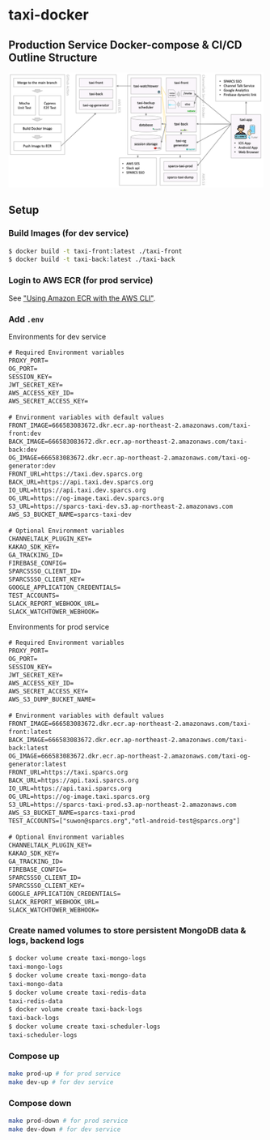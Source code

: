 # taxi-docker

## Production Service Docker-compose & CI/CD Outline Structure

![service-structure](/images/service-structure.png)

## Setup

### Build Images (for dev service)

```bash
$ docker build -t taxi-front:latest ./taxi-front
$ docker build -t taxi-back:latest ./taxi-back
```

### Login to AWS ECR (for prod service)

See ["Using Amazon ECR with the AWS CLI"](https://docs.aws.amazon.com/AmazonECR/latest/userguide/getting-started-cli.html).

### Add `.env`

Environments for dev service

```
# Required Environment variables
PROXY_PORT=
OG_PORT=
SESSION_KEY=
JWT_SECRET_KEY=
AWS_ACCESS_KEY_ID=
AWS_SECRET_ACCESS_KEY=

# Environment variables with default values
FRONT_IMAGE=666583083672.dkr.ecr.ap-northeast-2.amazonaws.com/taxi-front:dev
BACK_IMAGE=666583083672.dkr.ecr.ap-northeast-2.amazonaws.com/taxi-back:dev
OG_IMAGE=666583083672.dkr.ecr.ap-northeast-2.amazonaws.com/taxi-og-generator:dev
FRONT_URL=https://taxi.dev.sparcs.org
BACK_URL=https://api.taxi.dev.sparcs.org
IO_URL=https://api.taxi.dev.sparcs.org
OG_URL=https://og-image.taxi.dev.sparcs.org
S3_URL=https://sparcs-taxi-dev.s3.ap-northeast-2.amazonaws.com
AWS_S3_BUCKET_NAME=sparcs-taxi-dev

# Optional Environment variables
CHANNELTALK_PLUGIN_KEY=
KAKAO_SDK_KEY=
GA_TRACKING_ID=
FIREBASE_CONFIG=
SPARCSSSO_CLIENT_ID=
SPARCSSSO_CLIENT_KEY=
GOOGLE_APPLICATION_CREDENTIALS=
TEST_ACCOUNTS=
SLACK_REPORT_WEBHOOK_URL=
SLACK_WATCHTOWER_WEBHOOK=
```

Environments for prod service

```
# Required Environment variables
PROXY_PORT=
OG_PORT=
SESSION_KEY=
JWT_SECRET_KEY=
AWS_ACCESS_KEY_ID=
AWS_SECRET_ACCESS_KEY=
AWS_S3_DUMP_BUCKET_NAME=

# Environment variables with default values
FRONT_IMAGE=666583083672.dkr.ecr.ap-northeast-2.amazonaws.com/taxi-front:latest
BACK_IMAGE=666583083672.dkr.ecr.ap-northeast-2.amazonaws.com/taxi-back:latest
OG_IMAGE=666583083672.dkr.ecr.ap-northeast-2.amazonaws.com/taxi-og-generator:latest
FRONT_URL=https://taxi.sparcs.org
BACK_URL=https://api.taxi.sparcs.org
IO_URL=https://api.taxi.sparcs.org
OG_URL=https://og-image.taxi.sparcs.org
S3_URL=https://sparcs-taxi-prod.s3.ap-northeast-2.amazonaws.com
AWS_S3_BUCKET_NAME=sparcs-taxi-prod
TEST_ACCOUNTS=["suwon@sparcs.org","otl-android-test@sparcs.org"]

# Optional Environment variables
CHANNELTALK_PLUGIN_KEY=
KAKAO_SDK_KEY=
GA_TRACKING_ID=
FIREBASE_CONFIG=
SPARCSSSO_CLIENT_ID=
SPARCSSSO_CLIENT_KEY=
GOOGLE_APPLICATION_CREDENTIALS=
SLACK_REPORT_WEBHOOK_URL=
SLACK_WATCHTOWER_WEBHOOK=
```

### Create named volumes to store persistent MongoDB data & logs, backend logs

```bash
$ docker volume create taxi-mongo-logs
taxi-mongo-logs
$ docker volume create taxi-mongo-data
taxi-mongo-data
$ docker volume create taxi-redis-data
taxi-redis-data
$ docker volume create taxi-back-logs
taxi-back-logs
$ docker volume create taxi-scheduler-logs
taxi-scheduler-logs
```

### Compose up

```bash
make prod-up # for prod service
make dev-up # for dev service
```

### Compose down

```bash
make prod-down # for prod service
make dev-down # for dev service
```
